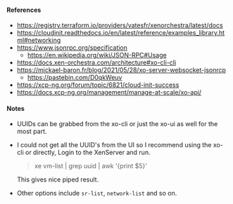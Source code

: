 #### References

- https://registry.terraform.io/providers/vatesfr/xenorchestra/latest/docs
- https://cloudinit.readthedocs.io/en/latest/reference/examples_library.html#networking
- https://www.jsonrpc.org/specification
  - https://en.wikipedia.org/wiki/JSON-RPC#Usage
- https://docs.xen-orchestra.com/architecture#xo-cli-cli
- https://mickael-baron.fr/blog/2021/05/28/xo-server-websocket-jsonrcp
  - https://pastebin.com/D0qkWeuv
- https://xcp-ng.org/forum/topic/6821/cloud-init-success
- https://docs.xcp-ng.org/management/manage-at-scale/xo-api/

#### Notes
- UUIDs can be grabbed from the xo-cli or just the xo-ui as well for the most part.
- I could not get all the UUID's from the UI so I recommend using the xo-cli or directly,
  Login to the XenServer and run.
  > xe vm-list | grep uuid | awk '{print $5}'
  
  This gives nice piped result.
- Other options include `sr-list`, `network-list` and so on. 
